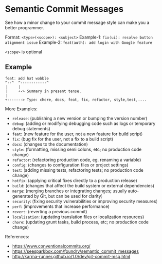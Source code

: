 # Semantic Commit Messages

See how a minor change to your commit message style can make you a better programmer.

Format: `<type>(<scope>): <subject>`
Example-1: `fix(ui): resolve button alignment issue`
Example-2: `feat(auth): add login with Google feature`

`<scope>` is optional

## Example

```
feat: add hat wobble
^--^  ^------------^
|     |
|     +-> Summary in present tense.
|
+-------> Type: chore, docs, feat, fix, refactor, style,test,....
```

More Examples:

- `release`: (publishing a new version or bumping the version number)
- `debug`: (adding or modifying debugging code such as logs or temporary debug statements)
- `feat`: (new feature for the user, not a new feature for build script)
- `fix`: (bug fix for the user, not a fix to a build script)
- `docs`: (changes to the documentation)
- `style`: (formatting, missing semi colons, etc; no production code change)
- `refactor`: (refactoring production code, eg. renaming a variable)
- `config`: (changes to configuration files or project settings)
- `test`: (adding missing tests, refactoring tests; no production code change)
- `hotfix`: (applying critical fixes directly to a production release)
- `build`:  (changes that affect the build system or external dependencies)
- `merge`:  (merging branches or integrating changes; usually auto-generated by Git, but can be used for clarity)
- `security`: (fixing security vulnerabilities or improving security measures)
- `perf`:  (improvements that increase performance)
- `revert`:  (reverting a previous commit)
- `localization`: (updating translation files or localization resources)
- `chore`: (updating grunt tasks, build process, etc; no production code change)

References:

- https://www.conventionalcommits.org/
- https://seesparkbox.com/foundry/semantic_commit_messages
- http://karma-runner.github.io/1.0/dev/git-commit-msg.html